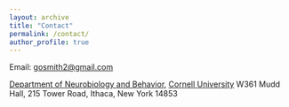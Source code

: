 ```yaml
---
layout: archive
title: "Contact"
permalink: /contact/
author_profile: true
---
```


Email: [gosmith2@gmail.com](mailto:gosmith2@gmail.com)

[Department of Neurobiology and Behavior](https://nbb.cornell.edu/), [Cornell University](https://www.cornell.edu/)
W361 Mudd Hall, 
215 Tower Road, 
Ithaca, New York 14853
